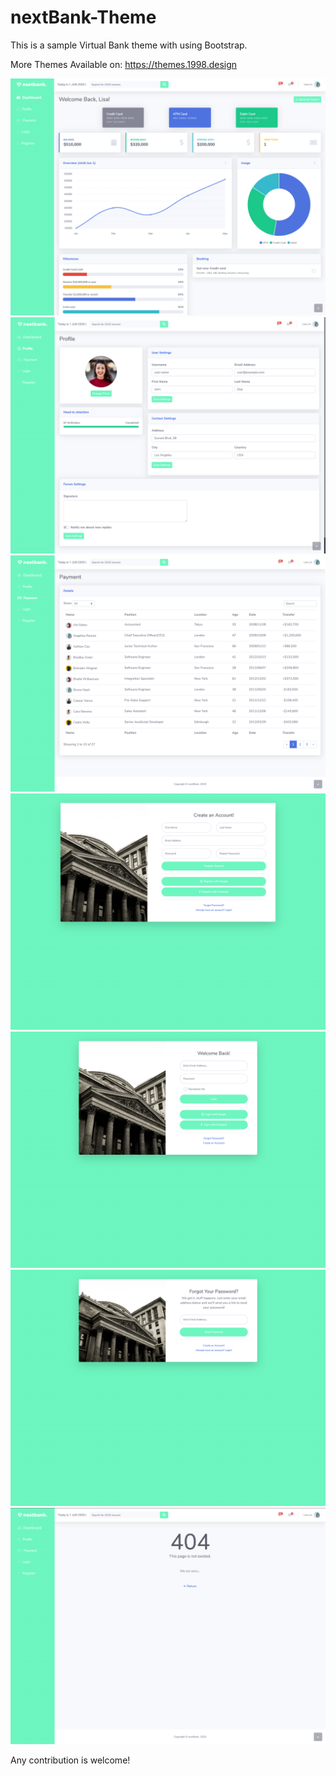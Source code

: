 # nextBank-Theme
 This is a sample Virtual Bank theme with using Bootstrap.
 
 More Themes Available on: https://themes.1998.design
 
 ![Preview](https://raw.githubusercontent.com/1998code/nextBank-Theme/master/P1.png)
 ![Preview](https://raw.githubusercontent.com/1998code/nextBank-Theme/master/P2.png)
 ![Preview](https://raw.githubusercontent.com/1998code/nextBank-Theme/master/P3.png)
 ![Preview](https://raw.githubusercontent.com/1998code/nextBank-Theme/master/P4.png)
 ![Preview](https://raw.githubusercontent.com/1998code/nextBank-Theme/master/P5.png)
 ![Preview](https://raw.githubusercontent.com/1998code/nextBank-Theme/master/P6.png)
 ![Preview](https://raw.githubusercontent.com/1998code/nextBank-Theme/master/P7.png)
 
Any contribution is welcome!
